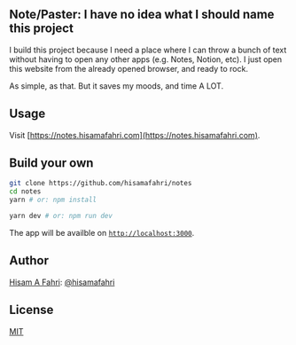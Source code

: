## Note/Paster: I have no idea what I should name this project

I build this project because I need a place where I can throw a bunch of text without having to open any other apps (e.g. Notes, Notion, etc). I just open this website from the already opened browser, and ready to rock.

As simple, as that. But it saves my moods, and time A LOT.

## Usage

Visit [https://notes.hisamafahri.com](https://notes.hisamafahri.com).

## Build your own

```bash
git clone https://github.com/hisamafahri/notes
cd notes
yarn # or: npm install

yarn dev # or: npm run dev
```

The app will be availble on [`http://localhost:3000`](http://localhost:3000).

## Author

[Hisam A Fahri](https://hisamafahri.com): [@hisamafahri](https://github.com/hisamafahri)

## License

[MIT](LICENSE)
